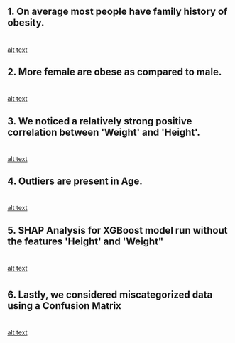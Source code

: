 ## 1. On average most people have family history of obesity.
#

[alt text](image-8.png)


## 2. More female are obese as compared to male.
#
#
[alt text](image-3.png)


## 3. We noticed a relatively strong positive correlation between 'Weight' and 'Height'.
#
#
[alt text](image-2.png)


## 4. Outliers are present in Age.
#
#
[alt text](image-1.png)


## 5. SHAP Analysis for XGBoost model run without the features 'Height' and 'Weight"
#
#
[alt text](image-6.png)

#
## 6. Lastly, we considered miscategorized data using a **Confusion Matrix**
#
#
[alt text](image-7.png)

